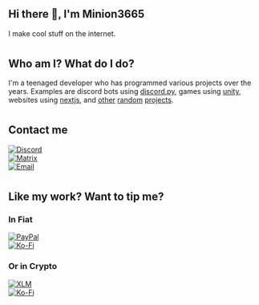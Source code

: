 # <h2>Hi there 👋, I'm Minion3665</h2>
I make cool stuff on the internet.

# <h2>Who am I? What do I do?</h2>
I'm a teenaged developer who has programmed various projects over the years. Examples are discord bots using [discord.py](https://github.com/rapptz/discord.py/), games using [unity](https://unity.com/), websites using [nextjs](https://nextjs.org/), and [other](https://github.com/Minion3665/forum) [random](https://github.com/Minion3665/The-token-graveyard) [projects](https://github.com/ClicksMinutePer/utilities).

# <h2>Contact me</h2>

[![Discord](https://img.shields.io/badge/message%20on%20discord-Minion3665%236456-7289DA?logo=discord&labelColor=grey&style=for-the-badge)](https://discord.gg/bPaNnxe)<br/>
[![Matrix](https://img.shields.io/badge/like%20encrypted%20messages%3F-Try%20matrix-0dbd8b?logo=element&labelColor=grey&style=for-the-badge)](https://matrix.to/#/@minion3665:matrix.org)<br/>
[![Email](https://img.shields.io/badge/get%20a%20slower%20response%20by-email-white?logo=minutemailer&logoColor=white&labelColor=grey&style=for-the-badge)](mailto://nathanturner3665@gmail.com)

<!-- -->

# <h2>Like my work? Want to tip me?</h2>

<h3>In Fiat</h3>

[![PayPal](https://img.shields.io/badge/tip%20on-paypal-lightblue?logo=paypal&labelColor=grey&style=for-the-badge)](https://paypal.me/minion3665)<br/>
[![Ko-Fi](https://img.shields.io/badge/buy%20me%20a-kofi-lightpink?logo=coffeescript&labelColor=grey&style=for-the-badge)](https://ko-fi.com/minion3665)

<h3>Or in Crypto</h3>

[![XLM](https://img.shields.io/badge/send%20me%20XLM-GDR27LP777BE3SWCLK545RZQ2VIGCLNX4VQ2K7Q4FESZZSA3MOBTPZYA-navy?logo=stellar&labelColor=grey&style=for-the-badge)]()<br/>
[![Ko-Fi](https://img.shields.io/badge/tip%20in%20bitcoin-bc1qvllh7etcs2q0dszudfmkxj7nufxxxxj40td4s8-orange?logo=bitcoin&labelColor=grey&style=for-the-badge)]()
